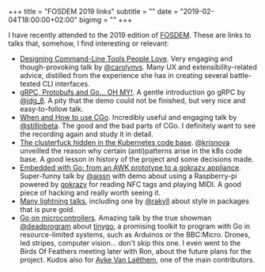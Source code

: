 +++
title = "FOSDEM 2019 links"
subtitle = ""
date = "2019-02-04T18:00:00+02:00"
bigimg = ""
+++

I have recently attended to the 2019 edition of [FOSDEM](https://fosdem.org/2019/). These are links to talks that, somehow, I find interesting or relevant:

- [Designing Command-Line Tools People Love](https://fosdem.org/2019/schedule/event/designingcli/). Very engaging and though-provoking talk by [@carolynvs](https://twitter.com/carolynvs). Many UX and extensibility-related advice, distilled from the experience she has in creating several battle-tested CLI interfaces.
- [gRPC, Protobufs and Go... OH MY!](https://fosdem.org/2019/schedule/event/grpcohmy/). A gentle introduction go gRPC by [@jdg_8](https://twitter.com/jdg_8). A pity that the demo could not be finished, but very nice and easy-to-follow talk.
- [When and How to use CGo](https://fosdem.org/2019/schedule/event/gco/). Incredibly useful and engaging talk by [@stillinbeta](https://twitter.com/stillinbeta). The good and the bad parts of CGo. I definitely want to see the recording again and study it in detail.
- [The clusterfuck hidden in the Kubernetes code base](https://fosdem.org/2019/schedule/event/kubernetesclusterfuck/). [@krisnova](https://twitter.com/krisnova) unveilled the reason why certain (anti)patterns arise in the k8s code base. A good lesson in history of the project and some decisions made.
- [Embedded with Go: from an AWK prototype to a gokrazy appliance](https://fosdem.org/2019/schedule/event/embeddedwithgo/). Super-funny talk by [@aissn](https://twitter.com/Aissn) with demo about using a Raspberry-pi powered by [gokrazy](https://github.com/gokrazy/gokrazy) for reading NFC tags and playing MIDI. A good piece of hacking and really worth seeing it.
- [Many lightning talks](https://fosdem.org/2019/schedule/event/golightning/), including one by [@rakyll](https://twitter.com/rakyll) about style in packages that is pure gold.
- [Go on microcontrollers](https://fosdem.org/2019/schedule/event/go_on_microcontrollers/). Amazing talk by the true showman [@deadprogram](https://twitter.com/deadprogram) about [tinygo](https://tinygo.org/), a promising toolkit to program with Go in resource-limited systems, such as Arduinos or the BBC:Micro. Drones, led stripes, computer vision... don't skip this one. I even went to the Birds Of Feathers meeting later with Ron, about the future plans for the project. Kudos also for [Ayke Van Laëthem](https://aykevl.nl/about), one of the main contributors.
